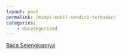 ```yaml
---
layout: post
permalink: /mimpi-mobil-sendiri-terbakar/
categories:
    - Uncategorized
---
```


[Baca Selengkapnya](/06)